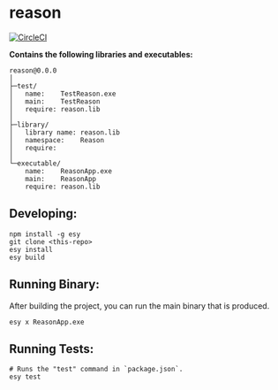 # reason


[![CircleCI](https://circleci.com/gh/yourgithubhandle/reason/tree/master.svg?style=svg)](https://circleci.com/gh/yourgithubhandle/reason/tree/master)


**Contains the following libraries and executables:**

```
reason@0.0.0
│
├─test/
│   name:    TestReason.exe
│   main:    TestReason
│   require: reason.lib
│
├─library/
│   library name: reason.lib
│   namespace:    Reason
│   require:
│
└─executable/
    name:    ReasonApp.exe
    main:    ReasonApp
    require: reason.lib
```

## Developing:

```
npm install -g esy
git clone <this-repo>
esy install
esy build
```

## Running Binary:

After building the project, you can run the main binary that is produced.

```
esy x ReasonApp.exe 
```

## Running Tests:

```
# Runs the "test" command in `package.json`.
esy test
```
